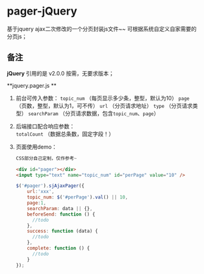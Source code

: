 # pager-jQuery
  基于jquery ajax二次修改的一个分页封装js文件~~
  可根据系统自定义自家需要的分页js；
 
## 备注

**jQuery** 引用的是 v2.0.0 
  按需，无要求版本；
 
**jquery.pager.js **
 1. 前台可传入参数：
    `topic_num` （每页显示多少条，整型，默认为10）
    `page` （页数，整型，默认为1，可不传）
    `url` （分页请求地址）
    `type` （分页请求类型）
    `searchParam` （分页请求数据，包含`topic_num`、`page`）
    
 2. 后端接口配合响应参数：   
    `totalCount` （数据总条数，固定字段！）

 3. 页面使用demo：
    ```CSS
    CSS部分自己定制，仅作参考~
    ```
    
    ```HTML
    <div id="pager"></div>
    <input type="text" name="topic_num" id="perPage" value="10" />
    ```
    
    ```javascript
    $('#pager').sjAjaxPager({
        url:'xxx',
        topic_num: $('#perPage').val() || 10,
        page:1,
        searchParam: data || {},
        beforeSend: function () {
          //todo
        },
        success: function (data) {
          //todo
        },
        complete: function () {
          //todo
        }
    });
    ```
